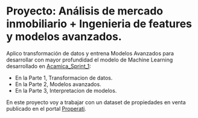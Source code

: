 # Proyecto: Análisis de mercado inmobiliario + Ingenieria de features y modelos avanzados.

Aplico transformación de datos y entrena Modelos Avanzados para desarrollar con mayor profundidad el modelo de Machine Learning desarrollado en [Acamica_Sprint_1](https://github.com/GabrielNayi/Acamica_Sprint_1.git):
* En la Parte 1, Transformacion de datos.
* En la Parte 2, Modelos avanzados.
* En la Parte 3, Interpretacion de modelos.


En este proyecto voy a trabajar con un dataset de propiedades en venta publicado en el portal [Properati](www.properati.com.ar).

